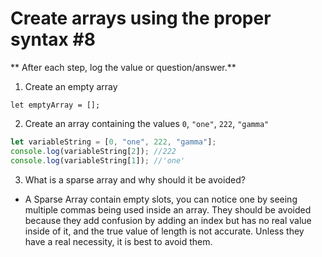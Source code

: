 # Create arrays using the proper syntax #8
** After each step, log the value or question/answer.**
1. Create an empty array

  `let emptyArray = [];`

2. Create an array containing the values `0`, `"one"`, `222`, `"gamma"`

  ```js
  let variableString = [0, "one", 222, "gamma"];
  console.log(variableString[2]); //222
  console.log(variableString[1]); //'one'
  ```
3. What is a sparse array and why should it be avoided?

 * A Sparse Array contain empty slots, you can notice one by seeing multiple commas being used inside an array. They should be avoided because they add confusion by adding an index but has no real value inside of it, and the true value of length is not accurate. Unless they have a real necessity, it is best to avoid them.
